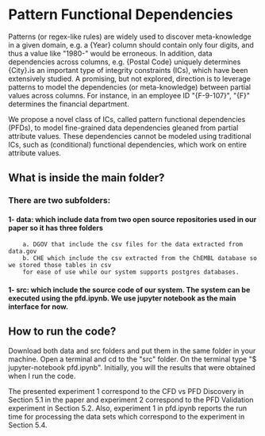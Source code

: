 # Pattern Functional Dependencies

Patterns (or regex-like rules) are widely used to discover meta-knowledge in a given domain, e.g. a {Year} column should contain only four digits, and thus a value like "1980-" would be erroneous. In addition, data dependencies across columns, e.g. {Postal Code}  uniquely determines {City}،is an important type of integrity constraints (ICs), which have been extensively studied. A promising, but not explored, direction is to leverage patterns to model the dependencies  (or meta-knowledge)  between partial values  across columns. For instance, in an employee ID "{F-9-107}", "{F}" determines the financial department.

We propose a novel class of ICs, called pattern functional dependencies (PFDs), to model fine-grained data dependencies gleaned from partial attribute values. These dependencies cannot be modeled using traditional ICs, such as (conditional) functional dependencies, which work on entire attribute values. 



## What is inside the main folder?

### There are two subfolders:
#### 1- data: which include data from two open source repositories used in our paper so it has three folders 
        a. DGOV that include the csv files for the data extracted from data.gov
        b. CHE which include the csv extracted from the ChEMBL database so we stored those tables in csv 
        for ease of use while our system supports postgres databases.

#### 1- src: which include the source code of our system. The system can be executed using the pfd.ipynb. We use jupyter notebook as the main interface for now.


## How to run the code?

Download both data and src folders and put them in the same folder in your machine. Open a terminal and cd to the "src" folder. On the terminal type "$ jupyter-notebook pfd.ipynb". Initially, you will the results that were obtained when I run the code. 

The presented experiment 1 correspond to the CFD vs PFD Discovery in Section 5.1 in the paper and experiment 2 correspond to the PFD Validation experiment in Section 5.2. Also, experiment 1 in pfd.ipynb reports the run time for processing the data sets which correspond to the experiment in Section 5.4.
